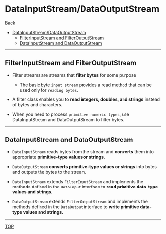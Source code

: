 # DataInputStream/DataOutputStream

[Back](./file_io.md)

- [DataInputStream/DataOutputStream](#datainputstreamdataoutputstream)
  - [FilterInputStream and FilterOutputStream](#filterinputstream-and-filteroutputstream)
  - [DataInputStream and DataOutputStream](#datainputstream-and-dataoutputstream)

---

## FilterInputStream and FilterOutputStream

- Filter streams are streams that **filter bytes** for some purpose

  - The basic byte `input stream` provides a read method that can be used only for `reading bytes`.

- A filter class enables you to **read integers, doubles, and strings** instead of bytes and characters.

- When you need to process `primitive numeric types`, use DataInputStream and DataOutputStream to filter bytes.

---

## DataInputStream and DataOutputStream

- `DataInputStream` reads bytes from the stream and **converts** them into appropriate **primitive-type values or strings**.

- `DataOutputStream` **converts primitive-type values or strings** into bytes and outputs the bytes to the stream.

- `DataInputStream` extends `FilterInputStream` and implements the methods defined in the `DataInput` interface to **read primitive data-type values and strings**.

- `DataOutputStream` extends `FilterOutputStream` and implements the methods defined in the `DataOutput` interface to **write primitive data-type values and strings.**

---

[TOP](#filterinputstreamfilteroutputstream)
